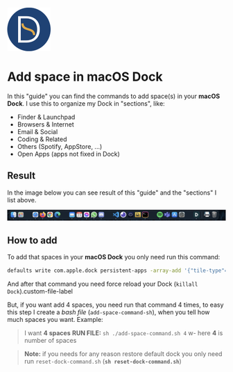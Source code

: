 <a href="https://github.com/TutoDS"><img src="../../images/daniel-sousa.png" alt="Daniel Sousa" width="100px" /></a>

# Add space in macOS Dock

In this "guide" you can find the commands to add space(s) in your **macOS Dock**. I use this to organize my Dock in "sections", like:
- Finder & Launchpad
- Browsers & Internet
- Email & Social
- Coding & Related
- Others (Spotify, AppStore, ...)
- Open Apps (apps not fixed in Dock)

## Result

In the image below you can see result of this "guide" and the "sections" I list above.

<a href="#"><img src="./../../images/dock.png" alt="macOS Dock"></a>

## How to add

To add that spaces in your **macOS Dock** you only need run this command:

```bash
defaults write com.apple.dock persistent-apps -array-add '{"tile-type"="spacer-tile";}';
```

And after that command you need force reload your Dock (`killall Dock`).custom-file-label

But, if you want add 4 spaces, you need run that command 4 times, to easy this step I create a *bash file* (`add-space-command-sh`), when you tell how much spaces you want. Example:

> I want **4 spaces**
> **RUN FILE:** `sh ./add-space-command.sh 4` w- here **4** is number of spaces

> **Note:** if you needs for any reason restore default dock you only need run `reset-dock-command.sh` (**`sh reset-dock-command.sh`**)